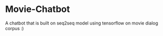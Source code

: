 # Movie-Chatbot
A chatbot that is built on seq2seq model using tensorflow on movie dialog corpus :)
